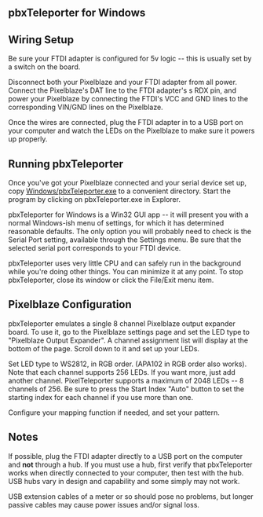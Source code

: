 ## pbxTeleporter for Windows

## Wiring Setup
Be sure your FTDI adapter is configured for 5v logic -- this is usually set by a switch on the board. 

Disconnect both your Pixelblaze and your FTDI adapter from all power.  Connect the Pixelblaze's DAT line to 
the FTDI adapter's s RDX pin, and power your Pixelblaze by connecting the FTDI's VCC and GND lines to the
corresponding VIN/GND lines on the Pixelblaze.

Once the wires are connected, plug the FTDI adapter in to a USB port on your computer and watch the LEDs on the Pixelblaze
to make sure it powers up properly.  

## Running pbxTeleporter
Once you've got your Pixelblaze connected and your serial device set up, copy [Windows/pbxTeleporter.exe](./pbxTeleporter.exe) to a
convenient directory.  Start the program by clicking on pbxTeleporter.exe in Explorer.

pbxTeleporter for Windows is a Win32 GUI app -- it will present you with a normal Windows-ish menu of settings, for which it has
determined reasonable defaults. The only option you will probably need to check is the Serial Port setting, available
through the Settings menu.  Be sure that the selected serial port corresponds to your FTDI device.   

pbxTeleporter uses very little CPU and can safely run in the background while you're 
doing other things.  You can minimize it at any point.  To stop pbxTeleporter, close its window
or click the File/Exit menu item.

## Pixelblaze Configuration
pbxTeleporter emulates a single 8 channel Pixelblaze output expander board.  To use it, go to the 
Pixelblaze settings page and set the LED type to "Pixelblaze Output Expander".  A channel assignment list will
display at the bottom of the page.  Scroll down to it and set up your LEDs.

Set LED type to  WS2812, in RGB order. (APA102 in RGB order also works).  Note that each channel supports 256 LEDs.  If you want more, just add another 
channel. PixelTeleporter supports a maximum of 2048 LEDs -- 8 channels of 256.  Be sure to press the Start Index "Auto" 
button to set the starting index for each channel if you use more than one.

Configure your mapping function if needed, and set your pattern.

## Notes 
If possible, plug the FTDI adapter directly to a USB port on the computer and **not**
through a hub.  If you must use a hub, first verify that pbxTeleporter works when directly 
connected to your computer, then test with the hub. USB hubs vary in design and capability and some
simply may not work.  

USB extension cables of a meter or so should pose no problems, but longer passive cables may cause power issues
and/or signal loss.  



  
